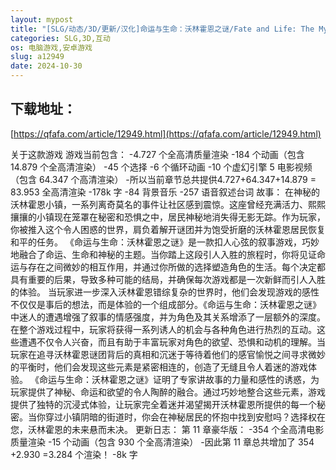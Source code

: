```yaml
---
layout: mypost
title: "[SLG/动态/3D/更新/汉化]命运与生命：沃林霍恩之谜/Fate and Life: The Mystery of Vaulinhorn[Ch.12][PC+安卓/7.70G]"
categories: SLG,3D,互动
os: 电脑游戏,安卓游戏
slug: a12949
date: 2024-10-30
---
```


## 下载地址：

[https://qfafa.com/article/12949.html](https://qfafa.com/article/12949.html)

关于这款游戏
游戏当前包含：
-4.727 个全高清质量渲染
-184 个动画（包含 14.879 个全高清渲染）
-45 个选择
-6 个循环动画
-10 个虚幻引擎 5 电影视频（包含 64.347 个高清渲染）
-所以当前章节总共提供4.727+64.347+14.879 = 83.953 全高清渲染
-178k 字
-84 背景音乐
-257 语音叙述台词
故事：
在神秘的沃林霍恩小镇，一系列离奇莫名的事件让社区感到震惊。这座曾经充满活力、熙熙攘攘的小镇现在笼罩在秘密和恐惧之中，居民神秘地消失得无影无踪。作为玩家，你被推入这个令人困惑的世界，肩负着解开谜团并为饱受折磨的沃林霍恩居民恢复和平的任务。
《命运与生命：沃林霍恩之谜》是一款扣人心弦的叙事游戏，巧妙地融合了命运、生命和神秘的主题。当你踏上这段引人入胜的旅程时，你将见证命运与存在之间微妙的相互作用，并通过你所做的选择塑造角色的生活。每个决定都具有重要的后果，导致多种可能的结局，并确保每次游戏都是一次新鲜而引人入胜的体验。
当玩家进一步深入沃林霍恩错综复杂的世界时，他们会发现游戏的感性不仅仅是事后的想法，而是体验的一个组成部分。《命运与生命：沃林霍恩之谜》中迷人的遭遇增强了叙事的情感强度，并为角色及其关系增添了一层额外的深度。
在整个游戏过程中，玩家将获得一系列诱人的机会与各种角色进行热烈的互动。这些遭遇不仅令人兴奋，而且有助于丰富玩家对角色的欲望、恐惧和动机的理解。当玩家在追寻沃林霍恩谜团背后的真相和沉迷于等待着他们的感官愉悦之间寻求微妙的平衡时，他们会发现这些元素是紧密相连的，创造了无缝且令人着迷的游戏体验。
《命运与生命：沃林霍恩之谜》证明了专家讲故事的力量和感性的诱惑，为玩家提供了神秘、命运和欲望的令人陶醉的融合。通过巧妙地整合这些元素，游戏提供了独特的沉浸式体验，让玩家完全着迷并渴望揭开沃林霍恩所提供的每一个秘密。当你穿过小镇阴暗的街道时，你会在神秘居民的怀抱中找到安慰吗？选择权在您，沃林霍恩的未来悬而未决。
更新日志：
第 11 章豪华版：
-354 个全高清电影质量渲染
-15 个动画（包含 930 个全高清渲染）
-因此第 11 章总共增加了 354 +2.930 =3.284 个渲染！
-8k 字